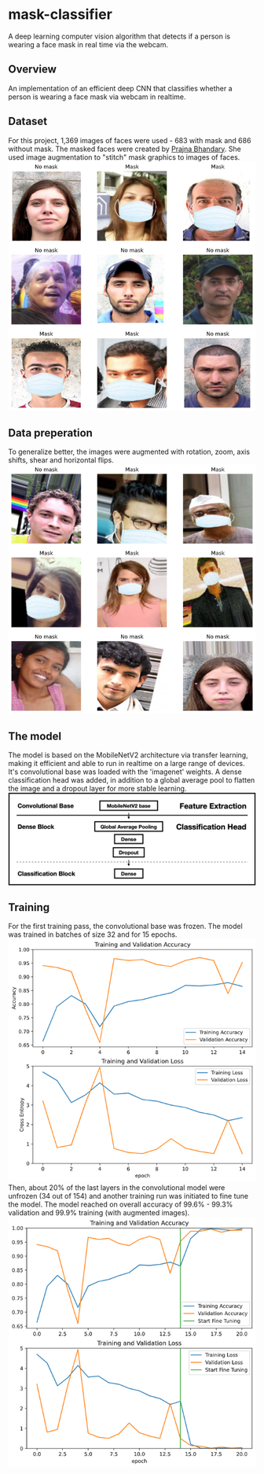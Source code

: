 # mask-classifier
A deep learning computer vision algorithm that detects if a person is wearing a face mask in real time via the webcam.

## Overview
An implementation of an efficient deep CNN that classifies whether a person is wearing a face mask via webcam in realtime.

## Dataset
For this project, 1,369 images of faces were used - 683 with mask and 686 without mask. The masked faces were created by [Prajna Bhandary](https://github.com/prajnasb/observations/tree/master/experiements/data). She used image augmentation to "stitch" mask graphics to images of faces.<br/>
![sample images](https://github.com/rakrkracker/mask-classifier/blob/master/images/faces_val.png)<br/>

## Data preperation
To generalize better, the images were augmented with rotation, zoom, axis shifts, shear and horizontal flips.
![augmented images](https://github.com/rakrkracker/mask-classifier/blob/master/images/faces_train.png)<br/>

## The model
The model is based on the MobileNetV2 architecture via transfer learning, making it efficient and able to run in realtime on a large range of devices. It's convolutional base was loaded with the 'imagenet' weights. A dense classification head was added, in addition to a global average pool to flatten the image and a dropout layer for more stable learning.<br/>
![transfer model](https://github.com/rakrkracker/mask-classifier/blob/master/images/transfer_model.png)<br/>

## Training
For the first training pass, the convolutional base was frozen. The model was trained in batches of size 32 and for 15 epochs.<br/>
![training curves](https://github.com/rakrkracker/mask-classifier/blob/master/images/learning_curve1.png)<br/>
Then, about 20% of the last layers in the convolutional model were unfrozen (34 out of 154) and another training run was initiated to fine tune the model. The model reached on overall accuracy of 99.6% - 99.3% validation and 99.9% training (with augmented images). <br/>
![fine tuning curves](https://github.com/rakrkracker/mask-classifier/blob/master/images/learning_curve2.png)<br/>
